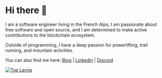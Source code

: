 # Hi there 👋

I am a software engineer living in the French Alps, I am passionate about free software and open source, and I am determined to make active contributions to the blockchain ecosystem.

Outside of programming, I have a deep passion for powerlifting, trail running, and mountain activities.

<p>
    You can also find me here: 
    <a href="https://notnian.dev" target="_blank">Blog</a> |
    <a href="https://www.linkedin.com/in/antonin-h" target="_blank">Linkedin</a> |
    <a href="https://discordapp.com/users/taupe#4849" target="_blank">Discord</a>
</p>

[![Top Langs](https://github-readme-stats.vercel.app/api/top-langs/?username=notnian&layout=compact)](https://github.com/notnian)

